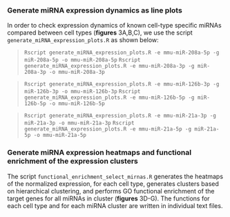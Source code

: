 ### Generate miRNA expression dynamics as line plots


In order to check expression dynamics of known cell-type specific miRNAs compared between cell types (**figures** 3A,B,C), we use the script `generate_miRNA_expression_plots.R` as shown below:


>`Rscript generate_miRNA_expression_plots.R -e mmu-miR-208a-5p -g miR-208a-5p -o mmu-miR-208a-5p`
>`Rscript generate_miRNA_expression_plots.R -e mmu-miR-208a-3p -g miR-208a-3p -o mmu-miR-208a-3p`


>`Rscript generate_miRNA_expression_plots.R -e mmu-miR-126b-3p -g miR-126b-3p -o mmu-miR-126b-3p`
>`Rscript generate_miRNA_expression_plots.R -e mmu-miR-126b-5p -g miR-126b-5p -o mmu-miR-126b-5p`


>`Rscript generate_miRNA_expression_plots.R -e mmu-miR-21a-3p -g miR-21a-3p -o mmu-miR-21a-3p`
>`Rscript generate_miRNA_expression_plots.R -e mmu-miR-21a-5p -g miR-21a-5p -o mmu-miR-21a-5p`


### Generate miRNA expression heatmaps and functional enrichment of the expression clusters

The script `functional_enrichment_select_mirnas.R` generates the heatmaps of the normalized expression, for each cell type, generates clusters based on hierarchical clustering, and performs GO functional enrichment of the target genes for all miRNAs in cluster (**figures** 3D-G). The functions for each cell type and for each miRNA cluster are written in individual text files.
